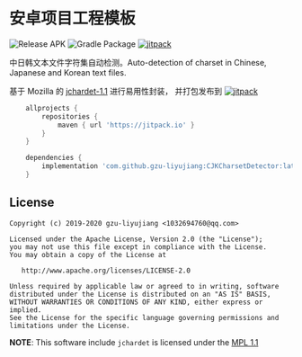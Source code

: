 # 安卓项目工程模板

![Release APK](https://github.com/gzu-liyujiang/CJKCharsetDetector/workflows/Release%20APK/badge.svg)
![Gradle Package](https://github.com/gzu-liyujiang/CJKCharsetDetector/workflows/Gradle%20Package/badge.svg)
[![jitpack](https://jitpack.io/v/gzu-liyujiang/CJKCharsetDetector.svg)](https://jitpack.io/#gzu-liyujiang/CJKCharsetDetector)

中日韩文本文件字符集自动检测。Auto-detection of charset in Chinese, Japanese and Korean text files.

基于 Mozilla 的 [jchardet-1.1](http://jchardet.sourceforge.net) 进行易用性封装， 并打包发布到 [![jitpack](https://jitpack.io/v/gzu-liyujiang/CJKCharsetDetector.svg)](https://jitpack.io/#gzu-liyujiang/CJKCharsetDetector)

```groovy
	allprojects {
		repositories {
			maven { url 'https://jitpack.io' }
		}
	}

	dependencies {
	    implementation 'com.github.gzu-liyujiang:CJKCharsetDetector:latest.version'
	}
```
## License

```text
Copyright (c) 2019-2020 gzu-liyujiang <1032694760@qq.com>

Licensed under the Apache License, Version 2.0 (the "License");
you may not use this file except in compliance with the License.
You may obtain a copy of the License at

   http://www.apache.org/licenses/LICENSE-2.0

Unless required by applicable law or agreed to in writing, software
distributed under the License is distributed on an "AS IS" BASIS,
WITHOUT WARRANTIES OR CONDITIONS OF ANY KIND, either express or implied.
See the License for the specific language governing permissions and
limitations under the License.
```
**NOTE**: This software include `jchardet` is licensed under the [MPL 1.1](http://www.mozilla.org/MPL/)
